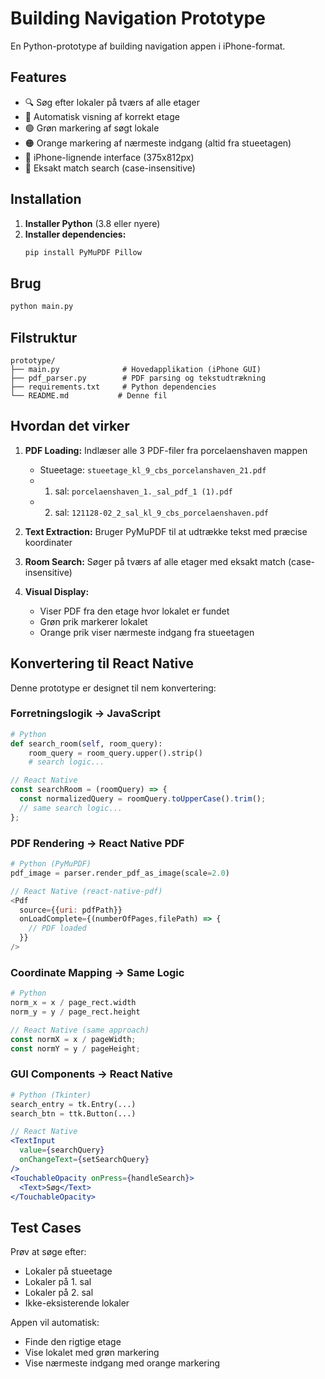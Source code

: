 # Building Navigation Prototype

En Python-prototype af building navigation appen i iPhone-format.

## Features
- 🔍 Søg efter lokaler på tværs af alle etager
- 🏢 Automatisk visning af korrekt etage
- 🟢 Grøn markering af søgt lokale
- 🟠 Orange markering af nærmeste indgang (altid fra stueetagen)
- 📱 iPhone-lignende interface (375x812px)
- 🎯 Eksakt match search (case-insensitive)

## Installation

1. **Installer Python** (3.8 eller nyere)
2. **Installer dependencies:**
   ```bash
   pip install PyMuPDF Pillow
   ```

## Brug

```bash
python main.py
```

## Filstruktur
```
prototype/
├── main.py              # Hovedapplikation (iPhone GUI)
├── pdf_parser.py        # PDF parsing og tekstudtrækning
├── requirements.txt     # Python dependencies
└── README.md           # Denne fil
```

## Hvordan det virker

1. **PDF Loading:** Indlæser alle 3 PDF-filer fra porcelaenshaven mappen
   - Stueetage: `stueetage_kl_9_cbs_porcelanshaven_21.pdf`
   - 1. sal: `porcelaenshaven_1._sal_pdf_1 (1).pdf`
   - 2. sal: `121128-02_2_sal_kl_9_cbs_porcelaenshaven.pdf`

2. **Text Extraction:** Bruger PyMuPDF til at udtrække tekst med præcise koordinater

3. **Room Search:** Søger på tværs af alle etager med eksakt match (case-insensitive)

4. **Visual Display:** 
   - Viser PDF fra den etage hvor lokalet er fundet
   - Grøn prik markerer lokalet
   - Orange prik viser nærmeste indgang fra stueetagen

## Konvertering til React Native

Denne prototype er designet til nem konvertering:

### Forretningslogik → JavaScript
```python
# Python
def search_room(self, room_query):
    room_query = room_query.upper().strip()
    # search logic...
```

```javascript
// React Native
const searchRoom = (roomQuery) => {
  const normalizedQuery = roomQuery.toUpperCase().trim();
  // same search logic...
};
```

### PDF Rendering → React Native PDF
```python
# Python (PyMuPDF)
pdf_image = parser.render_pdf_as_image(scale=2.0)
```

```javascript
// React Native (react-native-pdf)
<Pdf
  source={{uri: pdfPath}}
  onLoadComplete={(numberOfPages,filePath) => {
    // PDF loaded
  }}
/>
```

### Coordinate Mapping → Same Logic
```python
# Python
norm_x = x / page_rect.width
norm_y = y / page_rect.height
```

```javascript
// React Native (same approach)
const normX = x / pageWidth;
const normY = y / pageHeight;
```

### GUI Components → React Native
```python
# Python (Tkinter)
search_entry = tk.Entry(...)
search_btn = ttk.Button(...)
```

```jsx
// React Native
<TextInput 
  value={searchQuery}
  onChangeText={setSearchQuery}
/>
<TouchableOpacity onPress={handleSearch}>
  <Text>Søg</Text>
</TouchableOpacity>
```

## Test Cases

Prøv at søge efter:
- Lokaler på stueetage
- Lokaler på 1. sal  
- Lokaler på 2. sal
- Ikke-eksisterende lokaler

Appen vil automatisk:
- Finde den rigtige etage
- Vise lokalet med grøn markering
- Vise nærmeste indgang med orange markering
